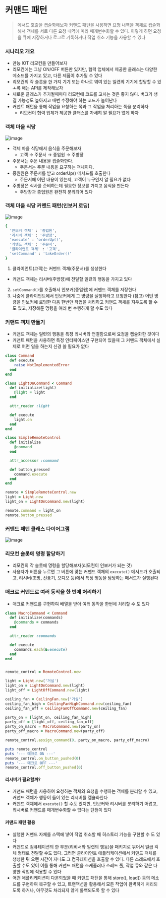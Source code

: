 # 커맨드 패턴

> 메서드 호출을 캡슐화해보자
커맨드 패턴을 사용하면 요청 내역을 객체로 캡슐화해서 객체를 서로 다른 요청 내역에 따라 매개변수화할 수 있다. 이렇게 하면 요청을 큐에 저장하거나 로그로 기록하거나 작업 취소 기능을 사용할 수 있다



### 시나리오 개요

- 만능 IOT 리모컨을 만들어보자
- 리모컨에는 그냥 ON/OFF 버튼만 있지만, 협력 업체에서 제공한 클래스는 다양한 메소드를 가지고 있고, 다른 제품이 추가될 수 있다
- 리모컨의 각 슬롯을 한 가지 기기 또는 하나로 엮여 있는 일련의 기기에 할당할 수 있ㅗ록 해는 API를 제작해보자
- 새로운 클래스가 추가될때마다 리모컨에 코드를 고치는 것은 좋지 않다. 버그가 생길 가능성도 높아지고 매번 수정해야 하는 코드가 늘어난다
- 커맨트 패턴을 통해 작업을 요청하는 쪽과 그 작업을 처리하는 쪽을 분리하자
  - 리모컨이 협력 업체가 제공한 클래스를 자세히 알 필요가 없게 하자

### 객체 마을 식당

![image](https://github.com/jwowo/study/assets/72483138/4f28a4bb-f550-4882-9efc-22dbf61b7aab)

- 객체 마을 식당에서 음식을 주문해보자
  - 고객 → 주문서 → 종업원 → 주방장
- 주문서는 주문 내용을 캡슐화한다.
    - 주문서는 주문 내용을 요구하는 객체이다.
- 종원원은 주문서를 받고 orderUp() 메서드를 호출한다
    - 주문서에 어떤 내용이 있는지, 고객이 누구인지 알 필요가 없다
- 주방장은 식사를 준비하는데 필요한 정보를 가지고 음식을 만든다
    - 주방장과 종업원은 완전히 분리되어 있다

### 객체 마을 식당 커맨드 패턴(인보커 로딩)

![image](https://github.com/jwowo/study/assets/72483138/45eeeac0-d89c-44ad-a0c4-bc447e592749)

```ruby
{
  '인보커 객체' : '종업원',
  '리시버 객체' : '주방장',
  'execute' : 'orderUp()',
  '커맨드 객체' : '주문서',
  '클라이언트 객체' : '고객',
  'setCommand' : 'takeOrder()'
}
```
1. 클라이언트(고객)는 커맨드 객체(주문서)를 생성한다
  - 커맨드 객체는 리시버(주방장)에 전달할 일련의 행동을 가지고 있다
2. `setCommand()`를 호출해서 인보커(종업원)에 커맨드 객체를 저장한다
3. 나중에 클라이언트에서 인보커에게 그 명령을 실행하라고 요청한다
(참고) 어떤 명령을 인보커에 로딩한 다음 한번만 작업을 처리하고 커맨드 객체를 지우도록 할 수도 있고, 저장해둔 명령을 여러 번 수행하게 할 수도 있다

### 커맨드 객체 만들기

- 커맨드 객체는 일련의 행동을 특정 리시버와 연결함으로써 요청을 캡슐화한 것이다
- 커맨트 패턴을 사용하면 특정 인터페이스만 구현되어 있을때 그 커맨드 객체에서 실제로 어떤 일을 하는지 신경 쓸 필요가 없다

```ruby
class Command
  def execute
    raise NotImplementedError
  end
end
```
```ruby
class LightOnCommand < Command
  def initialize(light)
    @light = light
  end

  attr_reader :light

  def execute
    light.on
  end
end
```
```ruby
class SimpleRemoteControl
  def initialize
    @command
  end

  attr_accessor :command

  def button_pressed
    command.execute
  end
end
```
```ruby
remote = SimpleRemoteControl.new
light = Light.new
light_on = LightOnCommand.new(light)

remote.command = light_on
remote.button_pressed
```

### 커맨드 패턴 클래스 다이어그램

![image](https://github.com/jwowo/study/assets/72483138/e1a7f9f2-6e93-48c7-a791-fdc77902722b)

### 리모컨 슬롯에 명령 할당하기
- 리모컨의 각 슬롯에 명령을 할당해보자(리모컨이 인보커가 되는 것)
- 사용자가 버튼을 누르면 그 버튼에 맞는 커맨드 객체의 `execute()` 메서드가 호출되고, 리시버(조명, 선풍기, 오디오 등)에서 특정 행동을 담당하는 메서드가 실행된다

### 매크로 커맨드로 여러 동작을 한 번에 처리하기

- 매크로 커맨드를 구현하여 배열을 받아 여러 동작을 한번에 처리할 수 도 있다
```ruby
class MacroCommand < Command
  def initialize(commands)
    @commands = commands
  end

  attr_reader :commands

  def execute
    commands.each(&:execute)
  end
end


remote_control = RemoteControl.new

light = Light.new('거실')
light_on = LightOnCommand.new(light)
light_off = LightOffCommand.new(light)

ceiling_fan = CeilingFan.new('거실')
ceiling_fan_high = CeilingFanHighCommand.new(ceiling_fan)
ceiling_fan_off = CeilingFanOffCommand.new(ceiling_fan)

party_on = [light_on, ceiling_fan_high]
party_off = [light_off, ceiling_fan_off]
party_on_macro = MacroCommand.new(party_on)
party_off_macro = MacroCommand.new(party_off)

remote_control.assign_command(0, party_on_macro, party_off_macro)

puts remote_control
puts '--- 매크로 ON ---'
remote_control.on_button_pushed(0)
puts '--- 매크로 OFF ---'
remote_control.off_button_pushed(0)
```

#### 리시버가 필요할까?

- 커맨드 패턴을 사용하여 요청하는 객체와 요청을 수행하는 객체를 분리할 수 있고, 커맨드 객체가 행동이 들어 있는 리시버를 캡슐화한다
- 커맨드 객체에서 `execute()` 할 수도 있지만, 인보커와 리시버를 분리하기 어렵고, 리시버로 커맨드를 매개변수화할 수 없다는 단점이 있다

#### 커맨드 패턴 활용
- 실행한 커맨드 자체를 스택에 넣어 작업 취소할 때 히스토리 기능을 구현할 수 도 있다
- 커맨드로 컴퓨테이션의 한 부분(리비서와 일련의 행동)을 패키지로 묶어서 일급 객체 형태로 전달할 수도 있다. 그러면 클라이언트 애플리케이션에서 커맨드 객체를 생성한 뒤 오랜 시간이 지나도 그 컴퓨테이션을 호출할 수 있다. 다른 스레드에서 호출할 수도 있어 이를 통해 커맨드 패턴을 스케줄러나 스레드 풀, 작업 큐와 같은 다양한 작업에 적용할 수 있다
- 어떤 애플리케이션이 다운되었을 때 커맨드 패턴을 통해 store(), load() 등의 메소드를 구현하여 복구할 수 있고, 트랜잭션을 활용해서 모든 작업이 완벽하게 처리되도록 하거나, 아무것도 처리되지 않게 롤백되도록 할 수 있다
